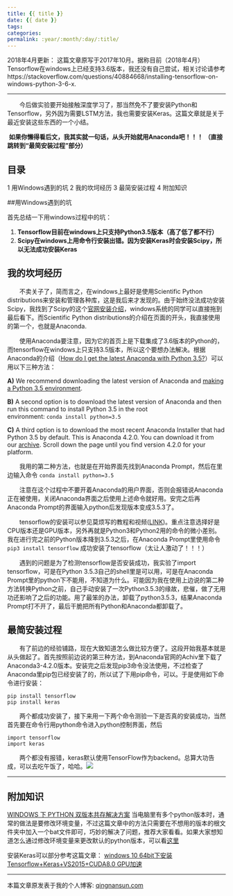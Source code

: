 ```yaml
---
title: {{ title }}
date: {{ date }}
tags:
categories: 
permalink: :year/:month/:day/:title/
---
```


2018年4月更新：
这篇文章原写于2017年10月。据称目前（2018年4月）Tensorflow在windows上已经支持3.6版本，我还没有自己尝试，相关讨论请参考https://stackoverflow.com/questions/40884668/installing-tensorflow-on-windows-python-3-6-x.
***
&emsp;&emsp;今后做实验要开始接触深度学习了，那当然免不了要安装Python和Tensorflow，另外因为需要LSTM方法，我也需要安装Keras。这篇文章就是关于最近安装这些东西的一个小结。

 **如果你懒得看后文，我其实就一句话，从头开始就用Anaconda吧！！！ （直接跳转到“最简安装过程”部分）**

## 目录
1 用Windows遇到的坑
2 我的坎坷经历
3 最简安装过程
4 附加知识

##用Windows遇到的坑

首先总结一下用windows过程中的坑：
1.  **Tensorflow目前在windows上只支持Python3.5版本（高了低了都不行）**
2.  **Scipy在windows上用命令行安装出错。因为安装Keras时会安装Scipy，所以无法成功安装Keras**

## 我的坎坷经历

&emsp;&emsp;不卖关子了，简而言之，在windows上最好是使用Scientific Python distributions来安装和管理各种库，这是我后来才发现的。由于始终没法成功安装Scipy，我找到了Scipy的这个[官网安装介绍](https://scipy.org/install.html)，windows系统的同学可以直接拖到最后看下。而Scientific Python distributions的介绍在页面的开头，我直接使用的第一个，也就是Anaconda.

&emsp;&emsp;使用Anaconda要注意，因为它的首页上是下载集成了3.6版本的Python的，而tensorflow在windows上只支持3.5版本，所以这个要想办法解决。根据Anaconda的介绍（[How do I get the latest Anaconda with Python 3.5?](https://docs.continuum.io/anaconda/faq#id6)）可以用以下三种方法：

**A)** We recommend downloading the latest version of Anaconda and [making a Python 3.5 environment](https://conda.io/docs/py2or3.html).

**B)** A second option is to download the latest version of Anaconda and then run this command to install Python 3.5 in the root environment: `conda install python=3.5`

**C)** A third option is to download the most recent Anaconda Installer that had Python 3.5 by default. This is Anaconda 4.2.0\. You can download it from our [archive](https://repo.continuum.io/archive/). Scroll down the page until you find version 4.2.0 for your platform.

&emsp;&emsp;我用的第二种方法，也就是在开始界面先找到Anaconda Prompt，然后在里边输入命令 `conda install python=3.5`

&emsp;&emsp;注意在这个过程中不要开着Anaconda的用户界面，否则会报错说Anaconda正在被使用，关闭Anaconda界面之后使用上述命令就好用。安完之后再Anaconda Prompt的界面输入python后发现版本变成3.5.3了。

&emsp;&emsp;tensorflow的安装可以参见莫烦写的教程和视频([LINK](https://morvanzhou.github.io/tutorials/machine-learning/tensorflow/1-2-install/))。重点注意选择好是CPU版本还是GPU版本，另外再就是Python3和Python2用的命令的微小差别。我在进行完之前的Python版本降到3.5.3之后，在Anaconda Prompt里使用命令 `pip3 install tensorflow` 成功安装了tensorflow（太让人激动了！！！）

&emsp;&emsp;遇到的问题是为了检测tensorflow是否安装成功，我实验了import tensorflow，可是在Python 3.5.3自己的shell里是可以用，可是在Anaconda Prompt里的python下不能用，不知道为什么。可能因为我在使用上边说的第二种方法转换Python之前，自己手动安装了一次Python3.5.3的缘故，悲催，做了无用功还影响了之后的功能。用了最笨的办法，卸载了python3.5.3，结果Anaconda Prompt打不开了，最后干脆把所有Python和Anaconda都卸载了。

## 最简安装过程

&emsp;&emsp;有了前边的经验铺路，现在大致知道怎么做比较方便了。这段开始我基本就是从头做起了。首先按照前边说的第三种方法，到Anaconda官网的Achiv里下载了Anaconda3-4.2.0版本。安装完之后发现pip3命令没法使用，不过检查了Anaconda里pip包已经安装了的，所以试了下用pip命令，可以。于是使用如下命令进行安装：

    pip install tensorflow
    pip install keras

&emsp;&emsp;两个都成功安装了，接下来用一下两个命令测验一下是否真的安装成功，当然首先要在命令行用python命令进入python控制界面，然后

    import tensorflow
    import keras
&emsp;&emsp;两个都没有报错，keras默认使用TensorFlow作为backend。总算大功告成，可以去吃午饭了，哈哈。![](https://upload-images.jianshu.io/upload_images/4815334-9bdded1ebd96991d.jpg?imageMogr2/auto-orient/strip%7CimageView2/2/w/1240)


* * *

## 附加知识

[WINDOWS 下 PYTHON 双版本共存解决方案](http://xiaoyc.com/multi-version-solution-of-python-on-windows/)
当电脑里有多个python版本时，通常的做法是要修改环境变量，不过这篇文章中的方法只需要在不想用的版本的根文件夹中加入一个bat文件即可，巧妙的解决了问题，推荐大家看看。如果大家想知道怎么通过修改环境变量来更改默认的python版本，可以看[这里](http://blog.csdn.net/qq_25579889/article/details/52895683)

安装Keras可以部分参考这篇文章：
[windows 10 64bit下安装Tensorflow+Keras+VS2015+CUDA8.0 GPU加速](http://www.jianshu.com/p/c245d46d43f0)

***
本篇文章原发表于我的个人博客: [qingnansun.com](http://qingnansun.com/pythonkerasunderwindows)
